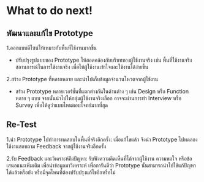 # What to do next! 
## พัฒนาและแก้ไข Prototype 
1.ออกแบบดีไซน์ให้เหมาะกับพื้นที่ใช้งานมากขึ้น 

   - ปรับปรุงรูปแบบของ Prototype ให้สอดคล้องกับบริบทของผู้ใช้งานจริง เช่น พื้นที่ใช้งานจริง สถานการณ์ในการใช้งานจริง เพื่อให้ผู้ใช้งานเข้าใจและใช้งานได้ง่ายขึ้น

2.สร้าง Prototype ที่หลากหลาย และนำไปเก็บข้อมูลจำนวนโหวตจากผู้ใช้งาน

   - สร้าง Prototype หลายเวอร์ชั่นที่แตกต่างกันในด้านต่าง ๆ เช่น Design หรือ Function หลาย ๆ แบบ จากนั้นนำไปให้กลุ่มผู้ใช้งานจริงเลือก อาจจะผ่านการทำ Interview หรือ Survey เพื่อให้ดูว่าแบบไหนตอบโจทย์มากที่สุด

## Re-Test 
1.นำ Prototype ไปทำการทดสอบในพื้นที่จริงอีกครั้ง: เมื่อแก้ไขแล้ว จึงนำ Prototype ไปทดลองใช้งานสอบถาม Feedback จากผู้ใช้งานจริงอีกครั้ง 

2.รับ Feedback และวิเคราะห์ถึงปัญหา: รับฟังความคิดเห็นที่ได้จากผู้ใช้งาน ความพอใจ หรือข้อเสนอแนะเพิ่มเติม เพื่อนำข้อมูลมาวิเคราะห์ เพื่อการันตีว่า Prototype นั้นสามารถนำไปใช้แก้ปัญหาได้แล้วหรือยัง หรือมีจุดไหนที่ต้องปรับปรุงแก้ไขอีกหรือไม่

